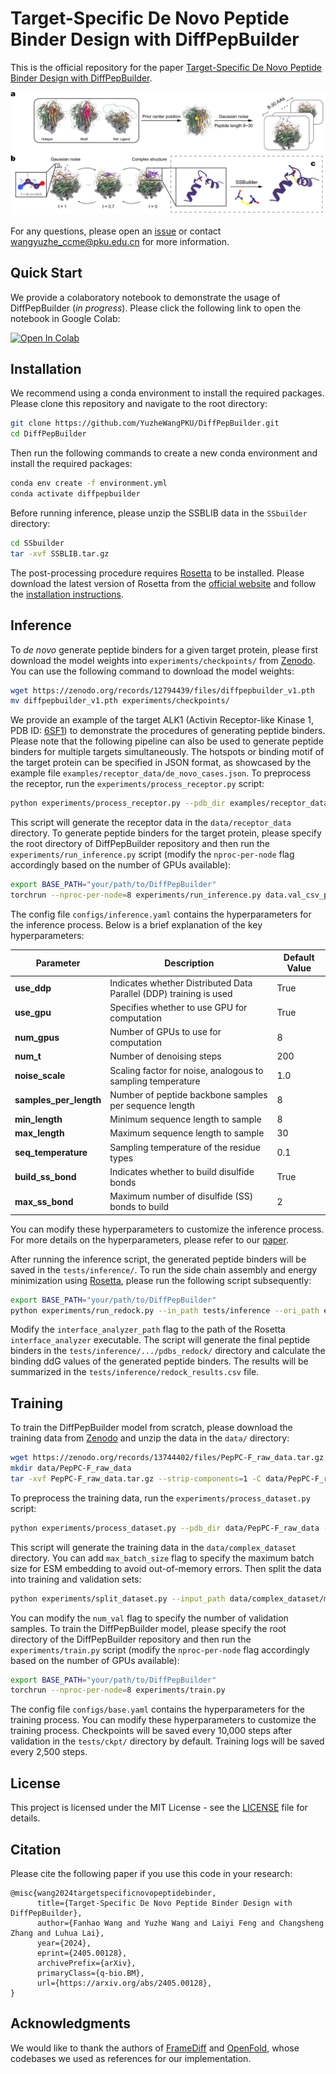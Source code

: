 # Target-Specific De Novo Peptide Binder Design with DiffPepBuilder

This is the official repository for the paper [Target-Specific De Novo Peptide Binder Design with DiffPepBuilder](https://arxiv.org/abs/2405.00128).

![plot](dpb_model.jpg)

For any questions, please open an [issue](https://github.com/YuzheWangPKU/DiffPepBuilder/issues) or contact wangyuzhe_ccme@pku.edu.cn for more information.

## Quick Start
We provide a colaboratory notebook to demonstrate the usage of DiffPepBuilder (*in progress*). Please click the following link to open the notebook in Google Colab:

[![Open In Colab](https://colab.research.google.com/assets/colab-badge.svg)](https://colab.research.google.com/github/YuzheWangPKU/DiffPepBuilder/blob/main/examples/DiffPepBuilder_demo.ipynb)

## Installation
We recommend using a conda environment to install the required packages. Please clone this repository and navigate to the root directory:
    
```bash
git clone https://github.com/YuzheWangPKU/DiffPepBuilder.git
cd DiffPepBuilder
```

Then run the following commands to create a new conda environment and install the required packages:

```bash
conda env create -f environment.yml
conda activate diffpepbuilder
```

Before running inference, please unzip the SSBLIB data in the `SSbuilder` directory:

```bash
cd SSbuilder
tar -xvf SSBLIB.tar.gz
```

The post-processing procedure requires [Rosetta](https://rosettacommons.org/software/) to be installed. Please download the latest version of Rosetta from the [official website](https://rosettacommons.org/download/) and follow the [installation instructions](https://docs.rosettacommons.org/docs/latest/getting_started/Getting-Started).

## Inference
To *de novo* generate peptide binders for a given target protein, please first download the model weights into `experiments/checkpoints/` from [Zenodo](https://zenodo.org/records/12794439). You can use the following command to download the model weights:

```bash
wget https://zenodo.org/records/12794439/files/diffpepbuilder_v1.pth
mv diffpepbuilder_v1.pth experiments/checkpoints/
```

We provide an example of the target ALK1 (Activin Receptor-like Kinase 1, PDB ID: [6SF1](https://www.rcsb.org/structure/6SF1)) to demonstrate the procedures of generating peptide binders. Please note that the following pipeline can also be used to generate peptide binders for multiple targets simultaneously. The hotspots or binding motif of the target protein can be specified in JSON format, as showcased by the example file `examples/receptor_data/de_novo_cases.json`. To preprocess the receptor, run the `experiments/process_receptor.py` script:

```bash
python experiments/process_receptor.py --pdb_dir examples/receptor_data --write_dir data/receptor_data --peptide_info_path examples/receptor_data/de_novo_cases.json
```

This script will generate the receptor data in the `data/receptor_data` directory. To generate peptide binders for the target protein, please specify the root directory of DiffPepBuilder repository and then run the `experiments/run_inference.py` script (modify the `nproc-per-node` flag accordingly based on the number of GPUs available):

```bash
export BASE_PATH="your/path/to/DiffPepBuilder"
torchrun --nproc-per-node=8 experiments/run_inference.py data.val_csv_path=data/receptor_data/metadata_test.csv
```

The config file `configs/inference.yaml` contains the hyperparameters for the inference process. Below is a brief explanation of the key hyperparameters:

| Parameter            | Description                                                                         | Default Value |
|----------------------|-------------------------------------------------------------------------------------|---------------|
| **use_ddp**          | Indicates whether Distributed Data Parallel (DDP) training is used                  | True          |
| **use_gpu**          | Specifies whether to use GPU for computation                                        | True          |
| **num_gpus**         | Number of GPUs to use for computation                                               | 8             |
| **num_t**            | Number of denoising steps                                                           | 200           |
| **noise_scale**      | Scaling factor for noise, analogous to sampling temperature                         | 1.0           |
| **samples_per_length** | Number of peptide backbone samples per sequence length                              | 8           |
| **min_length**       | Minimum sequence length to sample                                                   | 8             |
| **max_length**       | Maximum sequence length to sample                                                   | 30            |
| **seq_temperature**  | Sampling temperature of the residue types                                                                | 0.1           |
| **build_ss_bond**    | Indicates whether to build disulfide bonds                                          | True          |
| **max_ss_bond**      | Maximum number of disulfide (SS) bonds to build                                     | 2             |

You can modify these hyperparameters to customize the inference process. For more details on the hyperparameters, please refer to our [paper](https://arxiv.org/abs/2405.00128). 

After running the inference script, the generated peptide binders will be saved in the `tests/inference/`. To run the side chain assembly and energy minimization using [Rosetta](https://rosettacommons.org/software/), please run the following script subsequently:

```bash
export BASE_PATH="your/path/to/DiffPepBuilder"
python experiments/run_redock.py --in_path tests/inference --ori_path examples/receptor_data --interface_analyzer_path your/path/to/rosetta/main/source/bin/rosetta_scripts.static.linuxgccrelease
```

Modify the `interface_analyzer_path` flag to the path of the Rosetta `interface_analyzer` executable. The script will generate the final peptide binders in the `tests/inference/.../pdbs_redock/` directory and calculate the binding ddG values of the generated peptide binders. The results will be summarized in the `tests/inference/redock_results.csv` file.

## Training
To train the DiffPepBuilder model from scratch, please download the training data from [Zenodo](https://zenodo.org/records/13744402) and unzip the data in the `data/` directory:

```bash
wget https://zenodo.org/records/13744402/files/PepPC-F_raw_data.tar.gz
mkdir data/PepPC-F_raw_data
tar -xvf PepPC-F_raw_data.tar.gz --strip-components=1 -C data/PepPC-F_raw_data
```

To preprocess the training data, run the `experiments/process_dataset.py` script:

```bash
python experiments/process_dataset.py --pdb_dir data/PepPC-F_raw_data --write_dir data/complex_dataset
```

This script will generate the training data in the `data/complex_dataset` directory. You can add `max_batch_size` flag to specify the maximum batch size for ESM embedding to avoid out-of-memory errors. Then split the data into training and validation sets:

```bash
python experiments/split_dataset.py --input_path data/complex_dataset/metadata.csv --output_path data/complex_dataset --num_val 200
```

You can modify the `num_val` flag to specify the number of validation samples. To train the DiffPepBuilder model, please specify the root directory of the DiffPepBuilder repository and then run the `experiments/train.py` script (modify the `nproc-per-node` flag accordingly based on the number of GPUs available):

```bash
export BASE_PATH="your/path/to/DiffPepBuilder"
torchrun --nproc-per-node=8 experiments/train.py
```

The config file `configs/base.yaml` contains the hyperparameters for the training process. You can modify these hyperparameters to customize the training process. Checkpoints will be saved every 10,000 steps after validation in the `tests/ckpt/` directory by default. Training logs will be saved every 2,500 steps.

## License
This project is licensed under the MIT License - see the [LICENSE](LICENSE) file for details.

## Citation
Please cite the following paper if you use this code in your research:
```
@misc{wang2024targetspecificnovopeptidebinder,
      title={Target-Specific De Novo Peptide Binder Design with DiffPepBuilder}, 
      author={Fanhao Wang and Yuzhe Wang and Laiyi Feng and Changsheng Zhang and Luhua Lai},
      year={2024},
      eprint={2405.00128},
      archivePrefix={arXiv},
      primaryClass={q-bio.BM},
      url={https://arxiv.org/abs/2405.00128}, 
}
```

## Acknowledgments
We would like to thank the authors of [FrameDiff](https://github.com/jasonkyuyim/se3_diffusion) and [OpenFold](https://github.com/aqlaboratory/openfold), whose codebases we used as references for our implementation.
